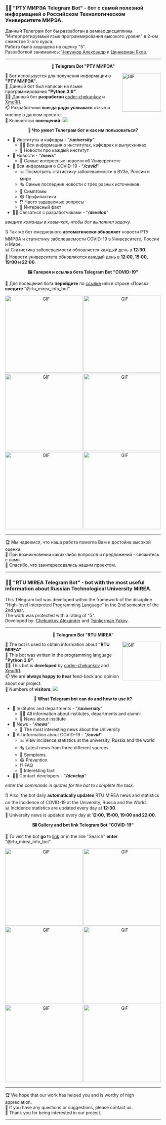 ### 👨‍🎓 "РТУ МИРЭА Telegram Bot" - бот с самой полезной информацией о Российском Технологическом Университете МИРЭА.

Данный Телеграм бот бы разработан в рамках дисциплины "Интерпретируемый язык программирования высокого уровня" в 2-ом семестре 2-ого курса. </br>
Работа была защищена на оценку "5". </br>
Разработкой занимались: [Чекунков Александр](https://vk.com/coder_chekunkov) и [Цинкерман Яков](https://vk.com/xmuri1). 

---
 
 <p align="center">
 🤖 <b> Telegram Bot "РТУ МИРЭА"</b>  
 </p>
 

 <img align="right" alt="GIF" src="https://github.com/coder-chekunkov/covid19-telegram-bot/blob/main/documents/logo.png" width="125" />
 
🏢 Бот используется для получения информации о **"РТУ МИРЭА"**. <br/>
🐍 Данный бот был написан на языке программирования **"Python 3.9"**. <br/>
🧑‍💻 Данный бот **разработан** [coder-chekunkov](https://github.com/coder-chekunkov) и [XmuRi1](https://github.com/XmuRi1). <br/>
📫 Разработчики **всегда рады услышать** отзыв и мнение о данном проекте. <br/>
👀 Количество **посещений**: ![](https://visitor-badge.glitch.me/badge?page_id=coder-chekunkov.covid19-telegram-bot)

 <p align="center">
   <b> 🔋 Что умеет Телеграм бот и как им пользоваться?</b>  
 </p>

- 🏢 Институты и кафедры - "***/university***"
  - 🧑‍🎓 Вся информация о институтах, кафедрах и выпускниках
  - 📜 Новости про каждый институт
- 📰 Новости - "***/news***"
   - 🤔 Самые интересные новости об Университете
- 🦠 Вся информация о COVID-19 - "***/covid***"
  - 📊 Посмотреть статистику заболеваемости в ВУЗе, России и мире
  - 🗞️ Самые последние новости с трёх разных источников
  - 🤕 Симптомы
  - 😷 Профилактика
  - ⁉️ Часто задаваемые вопросы
  - 🤔 Интересный факт
- 🧑‍💻 Связаться с разработчиками - "***/develop***"

*введите команды в кавычках, чтобы бот выполнил задачу.*

🔃 Так же бот ежедневного **автоматически обновляет** новости РТУ МИРЭА и статистику заболеваемости COVID-19 в Университете, России и Мире. <br/>
📊 Статистика заболеваемости обновляется каждый день в **12:30**. <br/>
📰 Новости университета обновляются каждый день в **12:00, 15:00, 19:00 и 22:00**. <br/>

<p align="center">
   <b> 🖼️ Галерея и ссылка бота Telegram Bot "COVID-19" </b>  
</p>
 
 🔗 Для посещения бота **перейдите** по [ссылке](https://t.me/rtu_mirea_info_bot) или в строке «Поиск» **введите** "@rtu_mirea_info_bot".
 
<p align="center">
 <img alt="GIF" src="https://github.com/coder-chekunkov/covid19-telegram-bot/blob/main/documents/img_001.jpg" width="250"/>
 <img alt="GIF" src="https://github.com/coder-chekunkov/covid19-telegram-bot/blob/main/documents/img_002.jpg" width="250"/>
 <img alt="GIF" src="https://github.com/coder-chekunkov/covid19-telegram-bot/blob/main/documents/img_003.jpg" width="250"/>
 <img alt="GIF" src="https://github.com/coder-chekunkov/covid19-telegram-bot/blob/main/documents/img_004.jpg" width="250"/>
 <img alt="GIF" src="https://github.com/coder-chekunkov/covid19-telegram-bot/blob/main/documents/img_005.jpg" width="250"/>
 <img alt="GIF" src="https://github.com/coder-chekunkov/covid19-telegram-bot/blob/main/documents/img_006.jpg" width="250"/>
</p>

---

🏆 Мы надеемся, что наша работа помогла Вам и достойна высокой оценки. <br/>
📧 При возникновении каких-либо вопросов и предложений - свяжитесь с нами. <br/>
🤝 Спасибо, что заинтересовались нашим проектом.

--------------------------------------

### 👨‍🎓 "RTU MIREA Telegram Bot" - bot with the most useful information about Russian Technological University MIREA.

This Telegram bot was developed within the framework of the discipline "High-level Interpreted Programming Language" in the 2nd semester of the 2nd year. </br>
The work was protected with a rating of "5". </br>
Developed by: [Chekunkov Alexander](https://vk.com/coder_chekunkov) and [Tsinkerman Yakov](https://vk.com/xmuri1). 

---
 
 <p align="center">
 🤖 <b> Telegram Bot "RTU MIREA"</b>  
 </p>
 

 <img align="right" alt="GIF" src="https://github.com/coder-chekunkov/covid19-telegram-bot/blob/main/documents/logo.png" width="125" />
 
🏢 The bot is used to obtain information about **"RTU MIREA"**. <br/>
🐍 This bot was written in the programming language **"Python 3.9"**. <br/>
🧑‍💻 This bot is **developed** by [coder-chekunkov](https://github.com/coder-chekunkov) and [XmuRi1](https://github.com/XmuRi1). <br/>
📫 We are **always happy to hear** feed-back and opinion about our project. <br/>
👀 Numbers of **visitors**: ![](https://visitor-badge.glitch.me/badge?page_id=coder-chekunkov.covid19-telegram-bot)

 <p align="center">
   <b> 🔋 What Telegram bot can do and how to use it?</b>  
 </p>

- 🏢 Institutes and departments - "***/university***"
  - 🧑‍🎓 All information about institutes, departments and alumni
  - 📜 News about institute
- 📰 News - "***/news***"
   - 🤔 The most interesting news about the University
- 🦠 All information about COVID-19 - "***/covid***"
  - 📊 View incidence statistics at the university, Russia and the world
  - 🗞️ Latest news from three different sources
  - 🤕 Symptoms
  - 😷 Prevention
  - ⁉️ FAQ
  - 🤔 Interesting fact
- 🧑‍💻 Contact developers - "***/develop***"

*enter the commands in quotes for the bot to complete the task.*

🔃 Also, the bot daily **automatically updates** RTU MIREA news and statistics on the incidence of COVID-19 at the University, Russia and the World. <br/>
📊 Incidence statistics are updated every day at **12:30**. <br/>
📰 University news is updated every day at **12:00, 15:00, 19:00 and 22:00**. <br/>

<p align="center">
   <b> 🖼️ Gallery and bot link Telegram Bot "COVID-19" </b>  
</p>
 
 🔗 To visit the bot **go** to [link](https://t.me/rtu_mirea_info_bot) or in the line "Search" **enter** "@rtu_mirea_info_bot".
 
<p align="center">
 <img alt="GIF" src="https://github.com/coder-chekunkov/covid19-telegram-bot/blob/main/documents/img_001.jpg" width="250"/>
 <img alt="GIF" src="https://github.com/coder-chekunkov/covid19-telegram-bot/blob/main/documents/img_002.jpg" width="250"/>
 <img alt="GIF" src="https://github.com/coder-chekunkov/covid19-telegram-bot/blob/main/documents/img_003.jpg" width="250"/>
 <img alt="GIF" src="https://github.com/coder-chekunkov/covid19-telegram-bot/blob/main/documents/img_004.jpg" width="250"/>
 <img alt="GIF" src="https://github.com/coder-chekunkov/covid19-telegram-bot/blob/main/documents/img_005.jpg" width="250"/>
 <img alt="GIF" src="https://github.com/coder-chekunkov/covid19-telegram-bot/blob/main/documents/img_006.jpg" width="250"/>
</p>

---

🏆 We hope that our work has helped you and is worthy of high appreciation. <br/>
📧 If you have any questions or suggestions, please contact us. <br/>
🤝 Thank you for being interested in our project.

--------------------------------------
